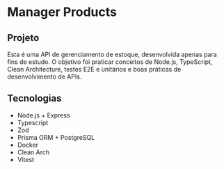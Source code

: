 <h1>Manager Products</>
<br />



## Projeto
Esta é uma API de gerenciamento de estoque, desenvolvida apenas para fins de estudo.
O objetivo foi praticar conceitos de Node.js, TypeScript, Clean Architecture, testes E2E e unitários e boas práticas de desenvolvimento de APIs.

## Tecnologias
* Node.js + Express
* Typescript
* Zod
* Prisma ORM + PostgreSQL
* Docker
* Clean Arch
* Vitest 
